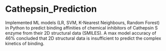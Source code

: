 # Cathepsin_Prediction
Implemented ML models (LR, SVM, K-Nearest Neighbours, Random Forest) in Python to predict binding affinities of chemical inhibitors of Cathepsin S enzyme from their 2D structural data (SMILES). A max model accuracy of 46% concluded that 2D structural data is insufficient to predict the complex kinetics of binding.
